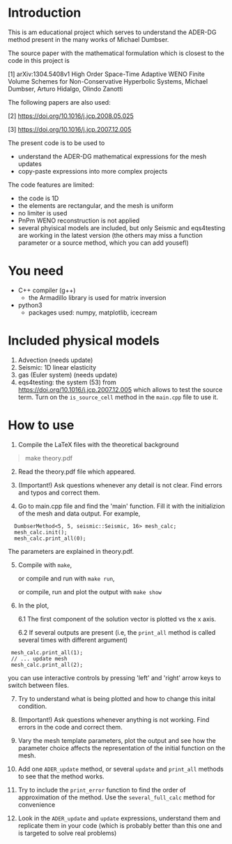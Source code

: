 Introduction
============

This is am educational project which serves to understand the ADER-DG method present in the many works of Michael Dumbser. 

The source paper with the mathematical formulation which is closest to the code in this project is 

 [1] arXiv:1304.5408v1 High Order Space-Time Adaptive WENO Finite Volume Schemes for Non-Conservative Hyperbolic Systems, Michael Dumbser, Arturo Hidalgo, Olindo Zanotti


The following papers are also used:

 [2] https://doi.org/10.1016/j.jcp.2008.05.025
 
 [3] https://doi.org/10.1016/j.jcp.2007.12.005

The present code is to be used to 

 - understand the ADER-DG mathematical expressions for the mesh updates
 - copy-paste expressions into more complex projects

The code features are limited:
 
 - the code is 1D
 - the elements are rectangular, and the mesh is uniform
 - no limiter is used
 - PnPm WENO reconstruction is not applied
 - several phyisical models are included, but only Seismic and eqs4testing are working in the latest version (the others may miss a function parameter or a source method, which you can add yousefl)

You need
========

 * C++ compiler (g++)
   * the Armadillo library is used for matrix inversion 
 * python3 
   * packages used: numpy, matplotlib, icecream

Included physical models
========================

1. Advection (needs update)
2. Seismic: 1D linear elasticity 
3. gas (Euler system) (needs update)
4. eqs4testing: the system (53) from  https://doi.org/10.1016/j.jcp.2007.12.005 which allows to test the source term. 
Turn on the `is_source_cell` method in the `main.cpp` file to use it. 

How to use
==========

1. Compile the LaTeX files with the theoretical background

 > make theory.pdf

2. Read the theory.pdf file which appeared. 

3. (Important!) Ask questions whenever any detail is not clear. Find errors and typos and correct them.

4. Go to main.cpp file and find the 'main' function. Fill it with the initializion of the mesh and data output. For example, 
      
```
  DumbserMethod<5, 5, seismic::Seismic, 16> mesh_calc;
  mesh_calc.init();
  mesh_calc.print_all(0);
```

The parameters are explained in theory.pdf. 

5. Compile with `make`, 
  
   or compile and run with `make run`, 

   or compile, run and plot the output with `make show`

6. In the plot, 

   6.1 The first component of the solution vector is plotted vs the x axis.
   
   6.2 If several outputs are present (i.e, the `print_all` method is called several times with different argument)

```
 mesh_calc.print_all(1);
 // ... update mesh
 mesh_calc.print_all(2);
```
   you can use interactive controls by pressing 'left' and 'right' arrow keys to switch between files. 

7. Try to understand what is being plotted and how to change this inital condition.

8. (Important!) Ask questions whenever anything is not working. Find errors in the code and correct them. 

9. Vary the mesh template parameters, plot the output and see how the parameter choice affects the representation of the initial function on the mesh. 

10. Add one `ADER_update` method, or several `update` and `print_all` methods to see that the method works.

11. Try to include the `print_error` function to find the order of approximation of the method. Use the `several_full_calc` method for convenience

12. Look in the `ADER_update` and `update` expressions, understand them  and replicate them in your code (which is probably better than this one and is targeted to solve real problems)





